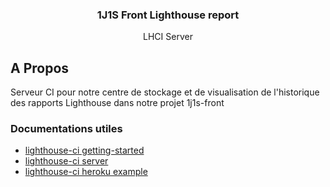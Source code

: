 <div id="top"></div>

<div align="center">

<h3 align="center">1J1S Front Lighthouse report</h3>

  <p align="center">
    LHCI Server 
  </p>
</div>

## A Propos

 Serveur CI pour notre centre de stockage et de visualisation de l'historique des rapports Lighthouse dans notre projet 1j1s-front


### Documentations utiles

* [lighthouse-ci getting-started](https://github.com/GoogleChrome/lighthouse-ci/blob/main/docs/getting-started.md#the-lighthouse-ci-server)
* [lighthouse-ci server](https://github.com/GoogleChrome/lighthouse-ci/blob/main/docs/server.md)
* [lighthouse-ci heroku example](https://github.com/GoogleChrome/lighthouse-ci/blob/main/docs/recipes/heroku-server/README.md)

